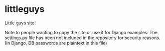 # littleguys
Little guys site!

Note to people wanting to copy the site or use it for Django examples: The settings.py file has been not included in the repository for security reasons. (In Django, DB passwords are plaintext in this file)
